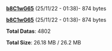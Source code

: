 [**b8C1wG65**](/data/b8C1wG65.txt) (25/11/22 - 01:38)- 874 bytes

[**b8C1wG65**](/data/b8C1wG65.txt) (25/11/22 - 01:38)- 874 bytes

**Total Datas**: 4802

**Total Size**: 26.18 MB / 26.2 MB